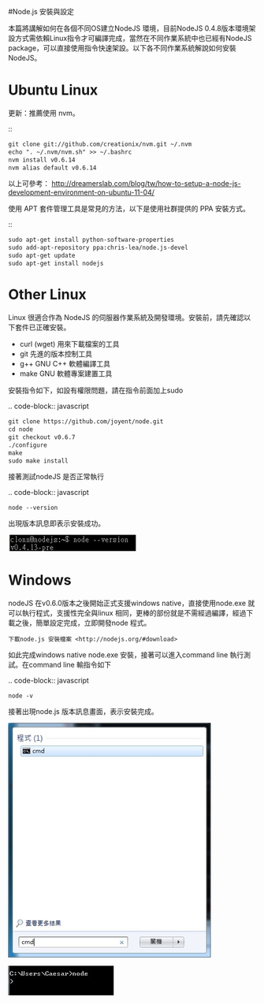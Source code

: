 #Node.js 安裝與設定

本篇將講解如何在各個不同OS建立NodeJS 環境，目前NodeJS 0.4.8版本環境架設方式需依賴Linux指令才可編譯完成，當然在不同作業系統中也已經有NodeJS package，可以直接使用指令快速架設。以下各不同作業系統解說如何安裝NodeJS。

Ubuntu Linux
============

更新：推薦使用 nvm。

::

    git clone git://github.com/creationix/nvm.git ~/.nvm
    echo ". ~/.nvm/nvm.sh" >> ~/.bashrc
    nvm install v0.6.14
    nvm alias default v0.6.14

以上可參考： http://dreamerslab.com/blog/tw/how-to-setup-a-node-js-development-environment-on-ubuntu-11-04/

使用 APT 套件管理工具是常見的方法，以下是使用社群提供的 PPA 安裝方式。

::
    
    sudo apt-get install python-software-properties
    sudo add-apt-repository ppa:chris-lea/node.js-devel
    sudo apt-get update
    sudo apt-get install nodejs


Other Linux
===========

Linux 很適合作為 NodeJS 的伺服器作業系統及開發環境。安裝前，請先確認以下套件已正確安裝。

* curl (wget) 用來下載檔案的工具
* git 先進的版本控制工具
* g++ GNU C++ 軟體編譯工具
* make GNU 軟體專案建置工具

安裝指令如下，如設有權限問題，請在指令前面加上sudo 

.. code-block:: javascript

    git clone https://github.com/joyent/node.git
    cd node
    git checkout v0.6.7
    ./configure
    make
    sudo make install 

接著測試nodeJS 是否正常執行

.. code-block:: javascript

    node --version

出現版本訊息即表示安裝成功。

![](node_install_linux_node_test.jpg)

Windows
=======

nodeJS 在v0.6.0版本之後開始正式支援windows native，直接使用node.exe 就可以執行程式，支援性完全與linux 相同，更棒的部份就是不需經過編譯，經過下載之後，簡單設定完成，立即開發node 程式。

`下載node.js 安裝檔案 <http://nodejs.org/#download>`

如此完成windows native node.exe 安裝，接著可以進入command line 執行測試。在command line 輸指令如下

.. code-block:: javascript

    node -v

接著出現node.js 版本訊息畫面，表示安裝完成。
   
   ![](node_install_cmd.jpg)

   
   ![](node_install_node_test.jpg)
   
   
